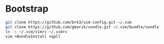 Bootstrap
=========

```bash
git clone https://github.com/brk3/vim-config.git ~/.vim
git clone https://github.com/gmarik/vundle.git ~/.vim/bundle/vundle
ln -s ~/.vim/vimrc ~/.vimrc
vim +BundleInstall +qall
```
